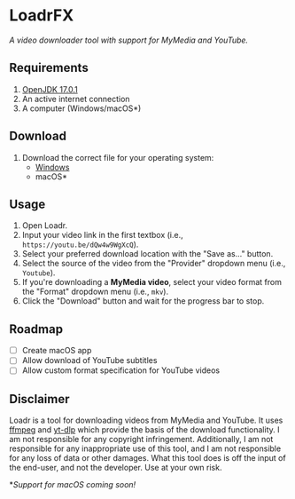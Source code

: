 # LoadrFX
*A video downloader tool with support for MyMedia and YouTube.*

## Requirements

1. [OpenJDK 17.0.1](https://openjdk.java.net/install/)
2. An active internet connection
3. A computer (Windows/macOS*)

## Download

1. Download the correct file for your operating system:
    - [Windows]()
    - macOS*

## Usage

1. Open Loadr.
2. Input your video link in the first textbox (i.e., `https://youtu.be/dQw4w9WgXcQ`).
3. Select your preferred download location with the "Save as..." button.
4. Select the source of the video from the "Provider" dropdown menu (i.e., `Youtube`).
5. If you're downloading a **MyMedia video**, select your video format from the "Format" dropdown menu (i.e., `mkv`).
6. Click the "Download" button and wait for the progress bar to stop.

## Roadmap

- [ ] Create macOS app
- [ ] Allow download of YouTube subtitles
- [ ] Allow custom format specification for YouTube videos

## Disclaimer

Loadr is a tool for downloading videos from MyMedia and YouTube. It uses [ffmpeg](https://ffmpeg.org/) and [yt-dlp](https://github.com/yt-dlp/yt-dlp)
which provide the basis of the download functionality.
I am not responsible for any copyright infringement. Additionally, I am not responsible for any inappropriate use of this tool,
and I am not responsible for any loss of data or other damages. What this tool does is off the input of the end-user, and not the
developer. Use at your own risk.

**Support for macOS coming soon!*
